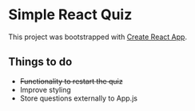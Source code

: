 # Simple React Quiz

This project was bootstrapped with [Create React App](https://github.com/facebook/create-react-app).

## Things to do
- ~~Functionality to restart the quiz~~
- Improve styling
- Store questions externally to App.js
